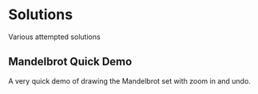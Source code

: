 # Solutions
Various attempted solutions

## Mandelbrot Quick Demo
A very quick demo of drawing the Mandelbrot set with zoom in and undo.
